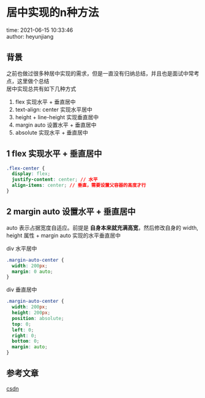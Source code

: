# 居中实现的n种方法

time: 2021-06-15 10:33:46  
author: heyunjiang

## 背景

之前也做过很多种居中实现的需求，但是一直没有归纳总结，并且也是面试中常考点，这里做个总结  
居中实现总共有如下几种方式  
1. flex 实现水平 + 垂直居中
2. text-align: center 实现水平居中
3. height + line-height 实现垂直居中
4. margin auto 设置水平 + 垂直居中
5. absolute 实现水平 + 垂直居中

## 1 flex 实现水平 + 垂直居中

```css
.flex-center {
  display: flex;
  justify-content: center; // 水平
  align-items: center; // 垂直，需要设置父容器的高度才行
}
```

## 2 margin auto 设置水平 + 垂直居中

auto 表示占据宽度自适应。前提是 **自身本来就充满高宽**，然后修改自身的 width, height 属性 + margin auto 实现的水平垂直居中

div 水平居中  
```css
.margin-auto-center {
  width: 200px;
  margin: 0 auto;
}
```

div 垂直居中  
```css
.margin-auto-center {
  width: 200px;
  height: 200px;
  position: absolute;
  top: 0;
  left: 0;
  right: 0;
  bottom: 0;
  margin: auto;
}
```

## 参考文章

[csdn](https://blog.csdn.net/linshizhan/article/details/71521140)
